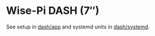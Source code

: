 # Wise-Pi DASH (7″)

See setup in [dash/app](dash/app) and systemd units in [dash/systemd](dash/systemd).
